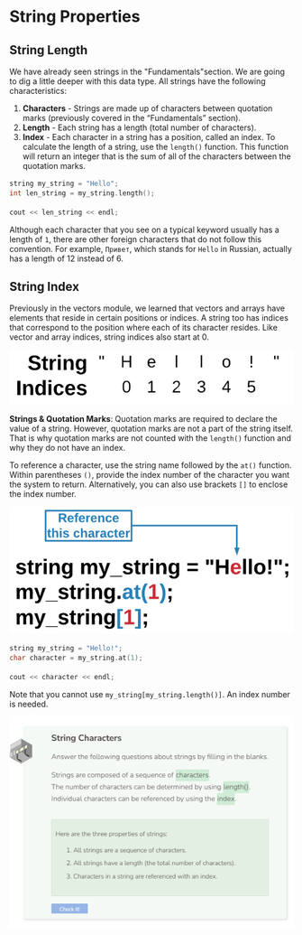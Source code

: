 # String Properties
## String Length
We have already seen strings in the "Fundamentals"section. We are going to dig a little deeper with this data type. All strings have the following characteristics:
1. **Characters** - Strings are made up of characters between quotation marks (previously covered in the “Fundamentals” section).
2. **Length** - Each string has a length (total number of characters).
3. **Index** - Each character in a string has a position, called an index.
To calculate the length of a string, use the `length()` function. This function will return an integer that is the sum of all of the characters between the quotation marks.  

```cpp
string my_string = "Hello";
int len_string = my_string.length();

cout << len_string << endl;
```

Although each character that you see on a typical keyword usually has a length of `1`, there are other foreign characters that do not follow this convention. For example, `Привет`, which stands for `Hello` in Russian, actually has a length of 12 instead of 6.

## String Index
Previously in the vectors module, we learned that vectors and arrays have elements that reside in certain positions or indices. A string too has indices that correspond to the position where each of its character resides. Like vector and array indices, string indices also start at 0.

![String](_assets/string.png)

**Strings & Quotation Marks**: Quotation marks are required to declare the value of a string. However, quotation marks are not a part of the string itself. That is why quotation marks are not counted with the `length()` function and why they do not have an index.

To reference a character, use the string name followed by the `at()` function. Within parentheses `()`, provide the index number of the character you want the system to return. Alternatively, you can also use brackets `[]` to enclose the index number.

![String reference](_assets/stringReference.png)

```cpp
string my_string = "Hello!";
char character = my_string.at(1);

cout << character << endl;
```

Note that you cannot use `my_string[my_string.length()]`. An index number is needed.

![Question 1](_assets/Q1.png)